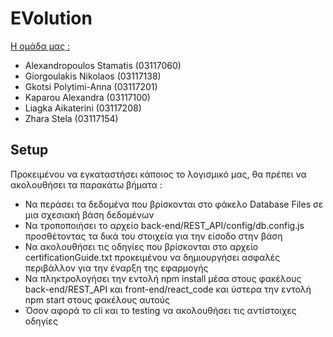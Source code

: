 # EVolution

<ins> Η ομάδα μας : </ins> 

* Alexandropoulos Stamatis (03117060) 
* Giorgoulakis Nikolaos (03117138)
* Gkotsi Polytimi-Anna (03117201)
* Kaparou Alexandra (03117100)
* Liagka Aikaterini (03117208)
* Zhara Stela (03117154)


## Setup

Προκειμένου να εγκαταστήσει κάποιος το λογισμικό μας, θα πρέπει να ακολουθήσει τα παρακάτω βήματα :
* Να περάσει τα δεδομένα που βρίσκονται στο φάκελο Database Files σε μια σχεσιακή βάση δεδομένων
* Να τροποποιήσει το αρχείο back-end/REST_API/config/db.config.js  προσθέτοντας τα δικά του στοιχεία για την είσοδο στην βάση
* Να ακολουθήσει τις οδηγίες που βρίσκονται στο αρχείο certificationGuide.txt προκειμένου να δημιουργήσει ασφαλές περιβάλλον για την έναρξη της εφαρμογής
* Να πληκτρολογήσει την εντολή npm install  μέσα στους φακέλους back-end/REST_API και front-end/react_code και ύστερα την εντολή npm start στους φακέλους αυτούς
* Όσον αφορά το cli και το testing να ακολουθήσει τις αντίστοιχες οδηγίες 

